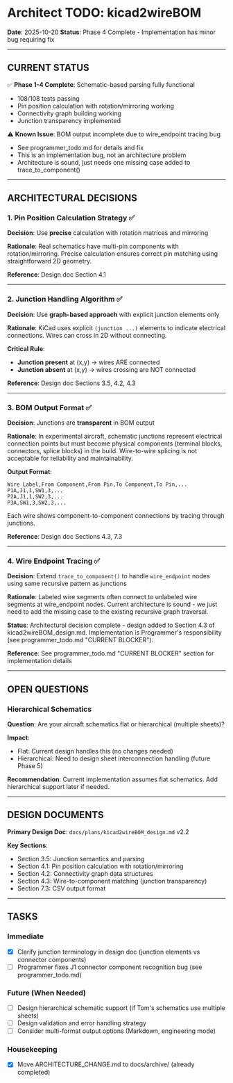 # Architect TODO: kicad2wireBOM

**Date**: 2025-10-20
**Status**: Phase 4 Complete - Implementation has minor bug requiring fix

---

## CURRENT STATUS

✅ **Phase 1-4 Complete**: Schematic-based parsing fully functional
- 108/108 tests passing
- Pin position calculation with rotation/mirroring working
- Connectivity graph building working
- Junction transparency implemented

⚠️ **Known Issue**: BOM output incomplete due to wire_endpoint tracing bug
- See programmer_todo.md for details and fix
- This is an implementation bug, not an architecture problem
- Architecture is sound, just needs one missing case added to trace_to_component()

---

## ARCHITECTURAL DECISIONS

### 1. Pin Position Calculation Strategy ✅

**Decision**: Use **precise** calculation with rotation matrices and mirroring

**Rationale**: Real schematics have multi-pin components with rotation/mirroring. Precise calculation ensures correct pin matching using straightforward 2D geometry.

**Reference**: Design doc Section 4.1

---

### 2. Junction Handling Algorithm ✅

**Decision**: Use **graph-based approach** with explicit junction elements only

**Rationale**: KiCad uses explicit `(junction ...)` elements to indicate electrical connections. Wires can cross in 2D without connecting.

**Critical Rule**:
- **Junction present** at (x,y) → wires ARE connected
- **Junction absent** at (x,y) → wires crossing are NOT connected

**Reference**: Design doc Sections 3.5, 4.2, 4.3

---

### 3. BOM Output Format ✅

**Decision**: Junctions are **transparent** in BOM output

**Rationale**: In experimental aircraft, schematic junctions represent electrical connection points but must become physical components (terminal blocks, connectors, splice blocks) in the build. Wire-to-wire splicing is not acceptable for reliability and maintainability.

**Output Format**:
```csv
Wire Label,From Component,From Pin,To Component,To Pin,...
P1A,J1,1,SW1,3,...
P2A,J1,1,SW2,3,...
P3A,SW1,3,SW2,3,...
```

Each wire shows component-to-component connections by tracing through junctions.

**Reference**: Design doc Sections 4.3, 7.3

---

### 4. Wire Endpoint Tracing ✅

**Decision**: Extend `trace_to_component()` to handle `wire_endpoint` nodes using same recursive pattern as junctions

**Rationale**: Labeled wire segments often connect to unlabeled wire segments at wire_endpoint nodes. Current architecture is sound - we just need to add the missing case to the existing recursive graph traversal.

**Status**: Architectural decision complete - design added to Section 4.3 of kicad2wireBOM_design.md. Implementation is Programmer's responsibility (see programmer_todo.md "CURRENT BLOCKER").

**Reference**: See programmer_todo.md "CURRENT BLOCKER" section for implementation details

---

## OPEN QUESTIONS

### Hierarchical Schematics

**Question**: Are your aircraft schematics flat or hierarchical (multiple sheets)?

**Impact**:
- Flat: Current design handles this (no changes needed)
- Hierarchical: Need to design sheet interconnection handling (future Phase 5)

**Recommendation**: Current implementation assumes flat schematics. Add hierarchical support later if needed.

---

## DESIGN DOCUMENTS

**Primary Design Doc**: `docs/plans/kicad2wireBOM_design.md` v2.2

**Key Sections**:
- Section 3.5: Junction semantics and parsing
- Section 4.1: Pin position calculation with rotation/mirroring
- Section 4.2: Connectivity graph data structures
- Section 4.3: Wire-to-component matching (junction transparency)
- Section 7.3: CSV output format

---

## TASKS

### Immediate
- [x] Clarify junction terminology in design doc (junction elements vs connector components)
- [ ] Programmer fixes J1 connector component recognition bug (see programmer_todo.md)

### Future (When Needed)
- [ ] Design hierarchical schematic support (if Tom's schematics use multiple sheets)
- [ ] Design validation and error handling strategy
- [ ] Consider multi-format output options (Markdown, engineering mode)

### Housekeeping
- [x] Move ARCHITECTURE_CHANGE.md to docs/archive/ (already completed)
